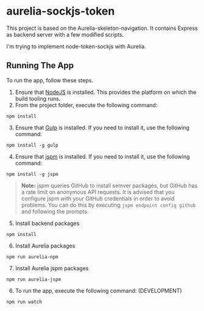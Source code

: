 # aurelia-sockjs-token

This project is based on the Aurelia-skeleton-navigation. It contains Express as backend server with a few modified scripts.

I'm trying to implement node-token-sockjs with Aurelia.

## Running The App

To run the app, follow these steps.

1. Ensure that [NodeJS](http://nodejs.org/) is installed. This provides the platform on which the build tooling runs.
2. From the project folder, execute the following command:

  ```shell
  npm install
  ```
3. Ensure that [Gulp](http://gulpjs.com/) is installed. If you need to install it, use the following command:

  ```shell
  npm install -g gulp
  ```
4. Ensure that [jspm](http://jspm.io/) is installed. If you need to install it, use the following command:

  ```shell
  npm install -g jspm
  ```
  > **Note:** jspm queries GitHub to install semver packages, but GitHub has a rate limit on anonymous API requests. It is advised that you configure jspm with your GitHub credentials in order to avoid problems. You can do this by executing `jspm endpoint config github` and following the prompts.

5. Install backend packages

  ```shell
  npm install
  ```
6. Install Aurelia packages

  ```shell
  npm run aurelia-npm
  ```
7. Install Aurelia jspm packages

  ```shell
  npm run aurelia-jspm
  ```
6. To run the app, execute the following command: (DEVELOPMENT)

  ```shell
  npm run watch
  ```